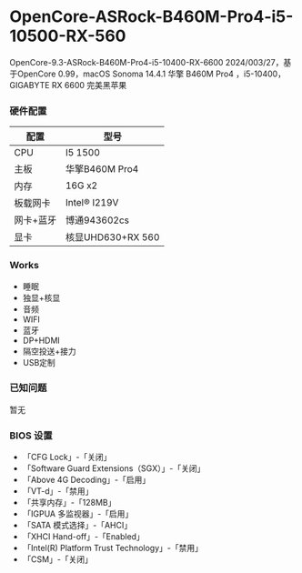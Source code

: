 # OpenCore-ASRock-B460M-Pro4-i5-10500-RX-560
OpenCore-9.3-ASRock-B460M-Pro4-i5-10400-RX-6600
2024/003/27，基于OpenCore 0.99，macOS Sonoma 14.4.1
华擎 B460M Pro4 ，i5-10400，GIGABYTE RX 6600 完美黑苹果


### 硬件配置

|  配置|  型号|
|---|---|
|  CPU| I5 1500 |
|  主板| 华擎B460M Pro4 |
|  内存|  16G x2 |
|  板载网卡|  Intel® I219V|
|  网卡+蓝牙|  博通943602cs|
|  显卡|  核显UHD630+RX 560|

### Works
- 睡眠
- 独显+核显
- 音频
- WIFI
- 蓝牙
- DP+HDMI
- 隔空投送+接力
- USB定制
### 已知问题
暂无

### BIOS 设置
- 「CFG Lock」-「关闭」
- 「Software Guard Extensions（SGX）」-「关闭」
- 「Above 4G Decoding」-「启用」
- 「VT-d」-「禁用」
- 「共享内存」-「128MB」
- 「IGPUA 多监视器」-「启用」
- 「SATA 模式选择」-「AHCI」
- 「XHCI Hand-off」-「Enabled」
- 「Intel(R) Platform Trust Technology」-「禁用」
- 「CSM」-「关闭」
  
  